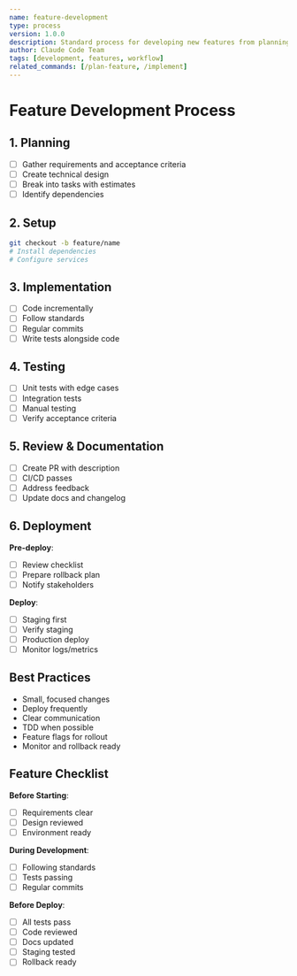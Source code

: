```yaml
---
name: feature-development
type: process
version: 1.0.0
description: Standard process for developing new features from planning to deployment
author: Claude Code Team
tags: [development, features, workflow]
related_commands: [/plan-feature, /implement]
---
```


# Feature Development Process

## 1. Planning
- [ ] Gather requirements and acceptance criteria
- [ ] Create technical design
- [ ] Break into tasks with estimates
- [ ] Identify dependencies

## 2. Setup
```bash
git checkout -b feature/name
# Install dependencies
# Configure services
```

## 3. Implementation
- [ ] Code incrementally
- [ ] Follow standards
- [ ] Regular commits
- [ ] Write tests alongside code

## 4. Testing
- [ ] Unit tests with edge cases
- [ ] Integration tests
- [ ] Manual testing
- [ ] Verify acceptance criteria

## 5. Review & Documentation
- [ ] Create PR with description
- [ ] CI/CD passes
- [ ] Address feedback
- [ ] Update docs and changelog

## 6. Deployment

**Pre-deploy**:
- [ ] Review checklist
- [ ] Prepare rollback plan
- [ ] Notify stakeholders

**Deploy**:
- [ ] Staging first
- [ ] Verify staging
- [ ] Production deploy
- [ ] Monitor logs/metrics

## Best Practices
- Small, focused changes
- Deploy frequently
- Clear communication
- TDD when possible
- Feature flags for rollout
- Monitor and rollback ready

## Feature Checklist

**Before Starting**:
- [ ] Requirements clear
- [ ] Design reviewed
- [ ] Environment ready

**During Development**:
- [ ] Following standards
- [ ] Tests passing
- [ ] Regular commits

**Before Deploy**:
- [ ] All tests pass
- [ ] Code reviewed
- [ ] Docs updated
- [ ] Staging tested
- [ ] Rollback ready
